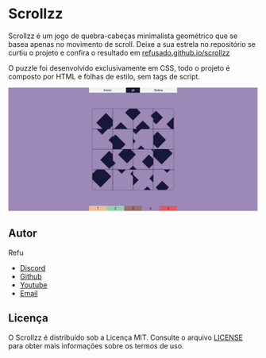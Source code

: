 # Scrollzz

Scrollzz é um jogo de quebra-cabeças minimalista geométrico que se basea apenas no movimento de scroll. Deixe a sua estrela no repositório se curtiu o projeto e confira o resultado em [refusado.github.io/scrollzz](https://refusado.github.io/scrollzz/)

O puzzle foi desenvolvido exclusivamente em CSS, todo o projeto é composto por HTML e folhas de estilo, sem tags de script.

![Demonstração](./images/demo.png)

## Autor

Refu

- [Discord](https://discord.com/users/412685400847679508)
- [Github](https://github.com/refusado)
- [Youtube](https://www.youtube.com/@refusado)
- [Email](mailto:refusado@gmail.com)

## Licença

O Scrollzz é distribuído sob a Licença MIT. Consulte o arquivo [LICENSE](https://github.com/refusado/scrollzz/blob/main/LICENSE) para obter mais informações sobre os termos de uso.